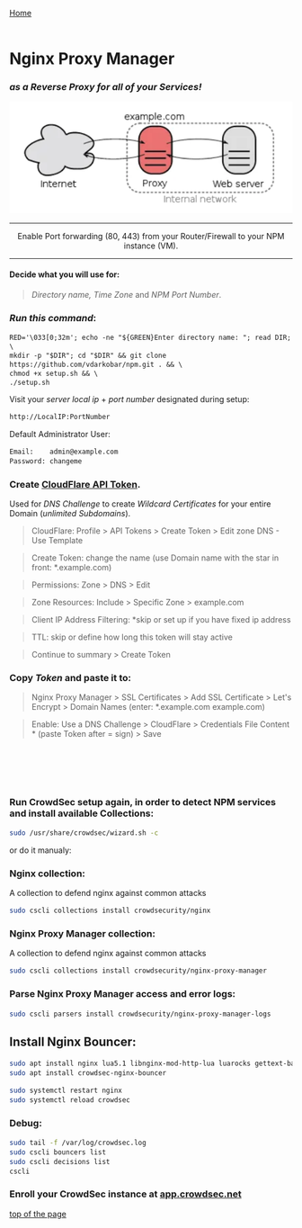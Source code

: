 <p align="left">
  <a href="https://github.com/vdarkobar/Home-Cloud#self-hosted-cloud">Home</a>
  <br><br>
</p> 
  
# Nginx Proxy Manager
### *as a Reverse Proxy for all of your Services!*  

<p align="center">
  <img src="https://github.com/vdarkobar/Home-Cloud/blob/main/shared/reverse-proxy.png">
</p>
  
---  

<p align="center">
Enable Port forwarding (80, 443) from your Router/Firewall to your NPM instance (VM).
</p>  

---  
  
#### Decide what you will use for:
  
> *Directory name, Time Zone* and *NPM Port Number*.
  
### *Run this command*:
```
RED='\033[0;32m'; echo -ne "${GREEN}Enter directory name: "; read DIR; \
mkdir -p "$DIR"; cd "$DIR" && git clone https://github.com/vdarkobar/npm.git . && \
chmod +x setup.sh && \
./setup.sh
```
  
Visit your *server local ip* + *port number* designated during setup:  
```Bash
http://LocalIP:PortNumber  
```
  
Default Administrator User:  
```bash
Email:    admin@example.com  
Password: changeme  
```
  
### Create <a href="https://dash.cloudflare.com/profile/api-tokens">CloudFlare API Token</a>. 

Used for *DNS Challenge* to create *Wildcard Certificates* for your entire Domain (*unlimited Subdomains*).
  
> CloudFlare: Profile > API Tokens > Create Token > Edit zone DNS - Use Template  
  
> Create Token: change the name (use Domain name with the star in front: *.example.com)  
  
> Permissions: Zone > DNS > Edit
  
> Zone Resources: Include > Specific Zone > example.com
  
> Client IP Address Filtering: *skip or set up if you have fixed ip address
  
> TTL: skip or define how long this token will stay active
  
> Continue to summary > Create Token
  
### Copy *Token* and paste it to:
  
> Nginx Proxy Manager > SSL Certificates > Add SSL Certificate > Let's Encrypt > Domain Names (enter: *.example.com example.com) 

> Enable: Use a DNS Challenge > CloudFlare > Credentials File Content * (paste Token after = sign) > Save  
  
  <br><br>
---

### Run CrowdSec setup again, in order to detect NPM services and install available Collections:
```bash
sudo /usr/share/crowdsec/wizard.sh -c
```
  
or do it manualy:

### Nginx collection:
A collection to defend nginx against common attacks
```bash
sudo cscli collections install crowdsecurity/nginx
```
  
### Nginx Proxy Manager collection:
A collection to defend nginx against common attacks
```bash
sudo cscli collections install crowdsecurity/nginx-proxy-manager
```
  
### Parse Nginx Proxy Manager access and error logs:
```bash
sudo cscli parsers install crowdsecurity/nginx-proxy-manager-logs
```
  
## Install Nginx Bouncer:
```bash
sudo apt install nginx lua5.1 libnginx-mod-http-lua luarocks gettext-base lua-cjson
sudo apt install crowdsec-nginx-bouncer
```
  
```bash
sudo systemctl restart nginx
sudo systemctl reload crowdsec
```  
  
### Debug:
```bash
sudo tail -f /var/log/crowdsec.log
sudo cscli bouncers list
sudo cscli decisions list
cscli
```  
  
### Enroll your CrowdSec instance at <a href="https://app.crowdsec.net/instances">app.crowdsec.net</a>  
  
<a href="https://github.com/vdarkobar/NPM/blob/main/README.md#nginx-proxy-manager">top of the page</a>  

